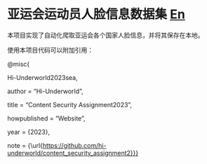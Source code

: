 # 亚运会运动员人脸信息数据集 [En](./README-en.md)

本项目实现了自动化爬取亚运会各个国家人脸信息，并将其保存在本地。

使用本项目代码可以附加引用：

@misc{

Hi-Underworld2023sea,

author = “Hi-Underworld”,

title = “Content Security Assignment2023”,

howpublished = “Website”,

year = {2023},

note = {\url{https://github.com/hi-underworld/content_security_assignment2}}}
